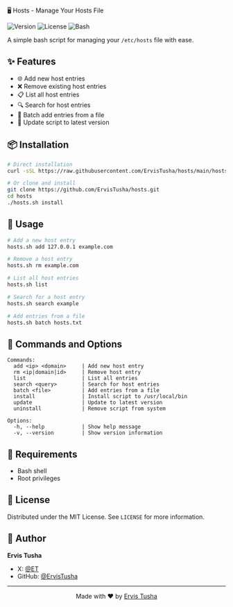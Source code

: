 🖥️ Hosts - Manage Your Hosts File

![Version](https://img.shields.io/badge/version-1.0.0-blue.svg)
![License](https://img.shields.io/badge/license-MIT-green.svg)
![Bash](https://img.shields.io/badge/bash-%3E%3D4.0-orange.svg)

A simple bash script for managing your `/etc/hosts` file with ease.

## ✨ Features

- 🌐 Add new host entries
- ❌ Remove existing host entries
- 📋 List all host entries
- 🔍 Search for host entries
- 📝 Batch add entries from a file
- 🔄 Update script to latest version

## 📦 Installation

```bash
# Direct installation
curl -sSL https://raw.githubusercontent.com/ErvisTusha/hosts/main/hosts.sh | sudo bash -s install

# Or clone and install
git clone https://github.com/ErvisTusha/hosts.git
cd hosts
./hosts.sh install
```

## 🚀 Usage

```bash
# Add a new host entry
hosts.sh add 127.0.0.1 example.com

# Remove a host entry
hosts.sh rm example.com

# List all host entries
hosts.sh list

# Search for a host entry
hosts.sh search example

# Add entries from a file
hosts.sh batch hosts.txt
```

## 🎯 Commands and Options

```
Commands:
  add <ip> <domain>     | Add new host entry
  rm <ip|domain|id>     | Remove host entry
  list                  | List all entries
  search <query>        | Search for host entries
  batch <file>          | Add entries from a file
  install               | Install script to /usr/local/bin
  update                | Update to latest version
  uninstall             | Remove script from system

Options:
  -h, --help            | Show help message
  -v, --version         | Show version information
```

## 🔧 Requirements

- Bash shell
- Root privileges

## 📝 License

Distributed under the MIT License. See `LICENSE` for more information.

## 👤 Author

**Ervis Tusha**

- X: [@ET](https://x.com/ET)
- GitHub: [@ErvisTusha](https://github.com/ErvisTusha)

---

<p align="center">
  Made with ❤️ by <a href="https://www.ervistusha.com">Ervis Tusha</a>
</p>
